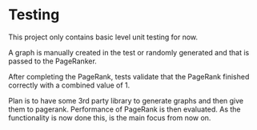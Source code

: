 
# Testing

This project only contains basic level unit testing for now. 

A graph is manually created in the test or randomly generated and that is passed to the PageRanker.

After completing the PageRank, tests validate that the PageRank finished correctly with a combined value of 1.


Plan is to have some 3rd party library to generate graphs and then give them to pagerank. Performance of PageRank is then evaluated. 
As the functionality is now done this, is the main focus from now on.